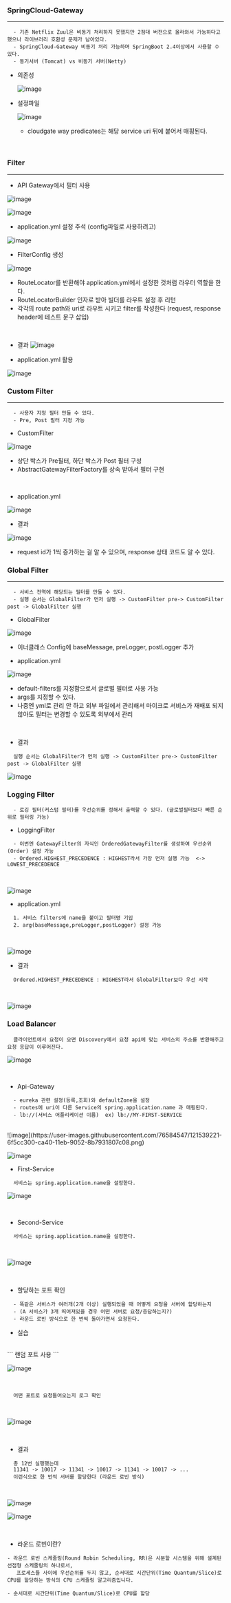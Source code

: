 ### SpringCloud-Gateway
----
```
  - 기존 Netflix Zuul은 비동기 처리하지 못했지만 2점대 버전으로 올라와서 가능하다고 했으나 라이브러리 호환성 문제가 남아있다.
  - SpringCloud-Gateway 비동기 처리 가능하며 SpringBoot 2.4이상에서 사용할 수 있다.
  - 동기서버 (Tomcat) vs 비동기 서버(Netty)
```
+ 의존성


  ![image](https://user-images.githubusercontent.com/76584547/120929435-f699f600-c723-11eb-86b3-4ff7317daff0.png)

+ 설정파일 


  ![image](https://user-images.githubusercontent.com/76584547/120929472-1d582c80-c724-11eb-8c0c-235bac7df53c.png)

  + cloudgate way predicates는 해당 service uri 뒤에 붙어서 매핑된다.

<br/>


### Filter
----
+ API Gateway에서 필터 사용


![image](https://user-images.githubusercontent.com/76584547/121021204-1987e100-c7dc-11eb-81a3-d6ce4bafea11.png)

![image](https://user-images.githubusercontent.com/76584547/121030478-79828580-c7e4-11eb-9d98-a8ad6e8377a2.png)
<br/>

+ application.yml 설정 주석 (config파일로 사용하려고)


![image](https://user-images.githubusercontent.com/76584547/121026733-5a362900-c7e1-11eb-8ce9-7d2285963eae.png)


+ FilterConfig 생성

![image](https://user-images.githubusercontent.com/76584547/121026946-88b40400-c7e1-11eb-884c-e55f7432d04b.png)

  + RouteLocator를 반환해야 application.yml에서 설정한 것처럼 라우터 역할을 한다.
  + RouteLocatorBuilder 인자로 받아 빌더를 라우트 설정 후 리턴
  + 각각의 route path와 uri로 라우트 시키고 filter를 작성한다 (request, response header에 테스트 문구 삽입)
<br/>


+ 결과
![image](https://user-images.githubusercontent.com/76584547/121027328-d7619e00-c7e1-11eb-91cb-a7c7a745cef5.png)


+ application.yml 활용


![image](https://user-images.githubusercontent.com/76584547/121030113-26a8ce00-c7e4-11eb-8fee-4eee7bc2b320.png)
<br/>

### Custom Filter
----
```
  - 사용자 지정 필터 만들 수 있다.
  - Pre, Post 필터 지정 가능
```
+ CustomFilter


![image](https://user-images.githubusercontent.com/76584547/121520721-34ea2a80-ca2e-11eb-8b02-d1318ec7cfbd.png)


+ 상단 박스가 Pre필터, 하단 박스가 Post 필터 구성
+ AbstractGatewayFilterFactory를 상속 받아서 필터 구현

<br/>

+ application.yml


![image](https://user-images.githubusercontent.com/76584547/121520868-64993280-ca2e-11eb-8fc7-a3879e92f253.png)


+ 결과

![image](https://user-images.githubusercontent.com/76584547/121520927-74b11200-ca2e-11eb-92fd-bb75379ac824.png)
<br/>

+ request id가 1씩 증가하는 걸 알 수 있으며, response 상태 코드도 알 수 있다.


### Global Filter
----
```
  - 서비스 전역에 해당되는 필터를 만들 수 있다.
  - 실행 순서는 GlobalFilter가 먼저 실행 -> CustomFilter pre-> CustomFilter post -> GlobalFilter 실행
```
+ GlobalFilter

![image](https://user-images.githubusercontent.com/76584547/121523260-fa35c180-ca30-11eb-8d2b-21d6b43b9718.png)
<br/>

+ 이너클래스 Config에 baseMessage, preLogger, postLogger 추가


+ application.yml


![image](https://user-images.githubusercontent.com/76584547/121523614-5d275880-ca31-11eb-9d28-ed8df04f7637.png)
<br/>

+ default-filters를 지정함으로서 글로벌 필터로 사용 가능
+ args를 지정할 수 있다.
+ 나중엔 yml로 관리 안 하고 외부 파일에서 관리해서 마이크로 서비스가 재배포 되지 않아도 필터는 변경할 수 있도록 외부에서 관리

<br/>

+ 결과
```
  실행 순서는 GlobalFilter가 먼저 실행 -> CustomFilter pre-> CustomFilter post -> GlobalFilter 실행
```
![image](https://user-images.githubusercontent.com/76584547/121523820-99f34f80-ca31-11eb-8014-fc337a88c100.png)


### Logging Filter
```
  - 로깅 필터(커스텀 필터)를 우선순위를 정해서 출력할 수 있다. (글로벌필터보다 빠른 순위로 필터링 가능)
```

+ LoggingFilter
```
  - 이번엔 GatewayFilter의 자식인 OrderedGatewayFilter를 생성하여 우선순위(Order) 설정 가능
  - Ordered.HIGHEST_PRECEDENCE : HIGHEST라서 가장 먼저 실행 가능  <-> LOWEST_PRECEDENCE
```
<br/>

![image](https://user-images.githubusercontent.com/76584547/121527774-bbeed100-ca35-11eb-901c-fbd40fa96e3d.png)
<br/>

+ application.yml
```
  1. 서비스 filters에 name을 붙이고 필터명 기입
  2. arg(baseMessage,preLogger,postLogger) 설정 가능
```
<br/>

![image](https://user-images.githubusercontent.com/76584547/121528325-50593380-ca36-11eb-9639-9513a3fd5a5d.png)
<br/>

+ 결과
```
  Ordered.HIGHEST_PRECEDENCE : HIGHEST라서 GlobalFilter보다 우선 시작
```
<br/>

![image](https://user-images.githubusercontent.com/76584547/121528144-2bfd5700-ca36-11eb-8309-a7f2f5cc592c.png)



### Load Balancer
```
  클라이언트에서 요청이 오면 Discovery에서 요청 api에 맞는 서비스의 주소를 반환해주고 요청 응답이 이루어진다.
```

![image](https://user-images.githubusercontent.com/76584547/121539034-42101500-ca40-11eb-9fdc-cf668aaf8721.png)

<br/>


+ Api-Gateway
```
  - eureka 관련 설정(등록,조회)와 defaultZone을 설정
  - routes에 uri이 다른 Service의 spring.application.name 과 매핑된다.
  - lb://(서비스 어플리케이션 이름)  ex) lb://MY-FIRST-SERVICE
```
<br/>
![image](https://user-images.githubusercontent.com/76584547/121539221-6f5cc300-ca40-11eb-9052-8b7931807c08.png)
<br/>

![image](https://user-images.githubusercontent.com/76584547/121539613-cb274c00-ca40-11eb-8be5-ec90ab6bde6e.png)
<br/>

+ First-Service
```
  서비스는 spring.application.name을 설정한다.
```

![image](https://user-images.githubusercontent.com/76584547/121539291-826f9300-ca40-11eb-9dd4-efbaa89657bd.png)

<br/>

+ Second-Service
```
  서비스는 spring.application.name을 설정한다.
```
<br/>

![image](https://user-images.githubusercontent.com/76584547/121539380-97e4bd00-ca40-11eb-939e-cbed34aa9658.png)

<br/>


+ 할당하는 포트 확인
```
  - 똑같은 서비스가 여러개(2개 이상) 실행되었을 때 어떻게 요청을 서버에 할당하는지
  - (A 서비스가 3개 띄어져있을 경우 어떤 서버로 요청/응답하는지?)
  - 라운드 로빈 방식으로 한 번씩 돌아가면서 요청한다.
```

+ 실습
<br/>
```
  랜덤 포트 사용
```

<br/>

![image](https://user-images.githubusercontent.com/76584547/121548628-227cea80-ca48-11eb-95f1-9eb0fffa36aa.png)

<br/>

```
  어떤 포트로 요청들어오는지 로그 확인
```

<br/>

![image](https://user-images.githubusercontent.com/76584547/121548735-3de7f580-ca48-11eb-9a6a-77962fb7960f.png)

<br/>

+ 결과
```
  총 12번 실행했는데 
  11341 -> 10017 -> 11341 -> 10017 -> 11341 -> 10017 -> ...
  이런식으로 한 번씩 서버를 할당한다 (라운드 로빈 방식)
```
<br/>

![image](https://user-images.githubusercontent.com/76584547/121548816-4d673e80-ca48-11eb-801f-506297ba30f3.png)

![image](https://user-images.githubusercontent.com/76584547/121548862-548e4c80-ca48-11eb-8fb2-51f1c3a219be.png)

<br/>

+ 라운드 로빈이란?
```
- 라운드 로빈 스케줄링(Round Robin Scheduling, RR)은 시분할 시스템을 위해 설계된 선점형 스케줄링의 하나로서, 
   프로세스들 사이에 우선순위를 두지 않고, 순서대로 시간단위(Time Quantum/Slice)로 CPU를 할당하는 방식의 CPU 스케줄링 알고리즘입니다.

- 순서대로 시간단위(Time Quantum/Slice)로 CPU를 할당 
```

